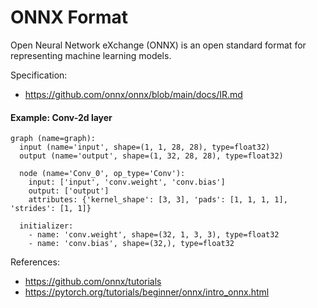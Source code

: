 # ONNX Format

Open Neural Network eXchange (ONNX) is an open standard format for representing machine learning models. 

 
Specification: 
 - https://github.com/onnx/onnx/blob/main/docs/IR.md
 

#### Example: Conv-2d layer
```
graph (name=graph):
  input (name='input', shape=(1, 1, 28, 28), type=float32)
  output (name='output', shape=(1, 32, 28, 28), type=float32)

  node (name='Conv_0', op_type='Conv'):
    input: ['input', 'conv.weight', 'conv.bias']
    output: ['output']
    attributes: {'kernel_shape': [3, 3], 'pads': [1, 1, 1, 1], 'strides': [1, 1]}

  initializer:
    - name: 'conv.weight', shape=(32, 1, 3, 3), type=float32
    - name: 'conv.bias', shape=(32,), type=float32
``` 
 

References:
 - https://github.com/onnx/tutorials
 - https://pytorch.org/tutorials/beginner/onnx/intro_onnx.html 
